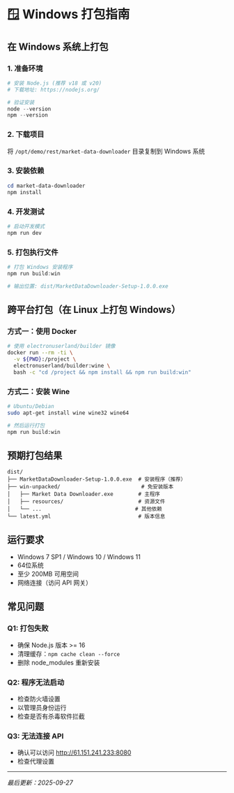 # 🪟 Windows 打包指南

## 在 Windows 系统上打包

### 1. 准备环境
```powershell
# 安装 Node.js (推荐 v18 或 v20)
# 下载地址: https://nodejs.org/

# 验证安装
node --version
npm --version
```

### 2. 下载项目
将 `/opt/demo/rest/market-data-downloader` 目录复制到 Windows 系统

### 3. 安装依赖
```powershell
cd market-data-downloader
npm install
```

### 4. 开发测试
```powershell
# 启动开发模式
npm run dev
```

### 5. 打包执行文件
```powershell
# 打包 Windows 安装程序
npm run build:win

# 输出位置: dist/MarketDataDownloader-Setup-1.0.0.exe
```

## 跨平台打包（在 Linux 上打包 Windows）

### 方式一：使用 Docker
```bash
# 使用 electronuserland/builder 镜像
docker run --rm -ti \
  -v ${PWD}:/project \
  electronuserland/builder:wine \
  bash -c "cd /project && npm install && npm run build:win"
```

### 方式二：安装 Wine
```bash
# Ubuntu/Debian
sudo apt-get install wine wine32 wine64

# 然后运行打包
npm run build:win
```

## 预期打包结果

```
dist/
├── MarketDataDownloader-Setup-1.0.0.exe  # 安装程序（推荐）
├── win-unpacked/                          # 免安装版本
│   ├── Market Data Downloader.exe        # 主程序
│   ├── resources/                        # 资源文件
│   └── ...                              # 其他依赖
└── latest.yml                            # 版本信息
```

## 运行要求

- Windows 7 SP1 / Windows 10 / Windows 11
- 64位系统
- 至少 200MB 可用空间
- 网络连接（访问 API 网关）

## 常见问题

### Q1: 打包失败
- 确保 Node.js 版本 >= 16
- 清理缓存：`npm cache clean --force`
- 删除 node_modules 重新安装

### Q2: 程序无法启动
- 检查防火墙设置
- 以管理员身份运行
- 检查是否有杀毒软件拦截

### Q3: 无法连接 API
- 确认可以访问 http://61.151.241.233:8080
- 检查代理设置

---
*最后更新：2025-09-27*
